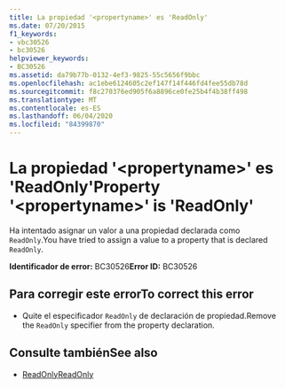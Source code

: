 ```yaml
---
title: La propiedad '<propertyname>' es 'ReadOnly'
ms.date: 07/20/2015
f1_keywords:
- vbc30526
- bc30526
helpviewer_keywords:
- BC30526
ms.assetid: da79b77b-0132-4ef3-9825-55c5656f9bbc
ms.openlocfilehash: ac1ebe6124605c2ef147f14f446fd4fee55db78d
ms.sourcegitcommit: f8c270376ed905f6a8896ce0fe25b4f4b38ff498
ms.translationtype: MT
ms.contentlocale: es-ES
ms.lasthandoff: 06/04/2020
ms.locfileid: "84399870"
---
```

# <a name="property-propertyname-is-readonly"></a><span data-ttu-id="f3cbf-102">La propiedad '\<propertyname>' es 'ReadOnly'</span><span class="sxs-lookup"><span data-stu-id="f3cbf-102">Property '\<propertyname>' is 'ReadOnly'</span></span>
<span data-ttu-id="f3cbf-103">Ha intentado asignar un valor a una propiedad declarada como `ReadOnly`.</span><span class="sxs-lookup"><span data-stu-id="f3cbf-103">You have tried to assign a value to a property that is declared `ReadOnly`.</span></span>  
  
 <span data-ttu-id="f3cbf-104">**Identificador de error:** BC30526</span><span class="sxs-lookup"><span data-stu-id="f3cbf-104">**Error ID:** BC30526</span></span>  
  
## <a name="to-correct-this-error"></a><span data-ttu-id="f3cbf-105">Para corregir este error</span><span class="sxs-lookup"><span data-stu-id="f3cbf-105">To correct this error</span></span>  
  
- <span data-ttu-id="f3cbf-106">Quite el especificador `ReadOnly` de declaración de propiedad.</span><span class="sxs-lookup"><span data-stu-id="f3cbf-106">Remove the `ReadOnly` specifier from the property declaration.</span></span>  
  
## <a name="see-also"></a><span data-ttu-id="f3cbf-107">Consulte también</span><span class="sxs-lookup"><span data-stu-id="f3cbf-107">See also</span></span>

- [<span data-ttu-id="f3cbf-108">ReadOnly</span><span class="sxs-lookup"><span data-stu-id="f3cbf-108">ReadOnly</span></span>](../language-reference/modifiers/readonly.md)
